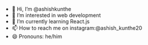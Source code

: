 - 👋 Hi, I’m @ashishkunthe
- 👀 I’m interested in web development
- 🌱 I’m currently learning React.js
- 📫 How to reach me on instagram:@ashish_kunthe20
- 😄 Pronouns: he/him
